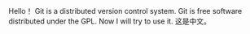 Hello！
Git is a distributed version control system.
Git is free software distributed under the GPL.
Now I will try to use it.
这是中文。
